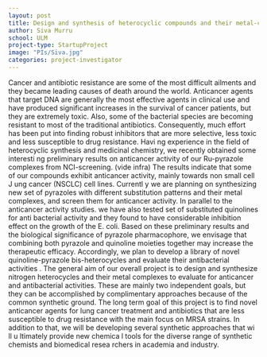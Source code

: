 ```yaml
---
layout: post
title: Design and synthesis of heterocyclic compounds and their metal-complexes for evaluation of anti-cancer and anti-microbial activity
author: Siva Murru
school: ULM
project-type: StartupProject
image: "PIs/Siva.jpg"
categories: project-investigator
---
```


<p>Cancer and antibiotic resistance are some of the most difficult ailments and they became leading causes of death around the world. Anticancer agents that target DNA are generally the most effective agents in clinical use and have produced significant increases in the survival of cancer patients, but they are extremely toxic. Also, some of the bacterial species are becoming resistant to most of the traditional antibiotics. Consequently, much effort has been put into finding robust inhibitors that are more selective, less toxic and less susceptible to drug resistance. Havi ng experience in the field of heterocyclic synthesis and medicinal chemistry, we recently obtained some interesti ng preliminary results on anticancer activity of our Ru-pyrazole complexes from NCI-screening. (vide infra) The results indicate that some of our compounds exhibit anticancer activity, mainly towards non small cell J ung cancer (NSCLC) cell lines. Currentl y we are planning on synthesizing new set of pyrazoles with different substitution patterns and their metal complexes, and screen them for anticancer activity. In parallel to the anticancer activity studies. we have also tested set of substituted quinolines for anti bacterial activity and they found to have considerable inhibition effect on the growth of the E. coli. Based on these preliminary results and the biological significance of pyrazole pharmacophore, we envisage that combining both pyrazole and quinoline moieties together may increase the therapeutic efficacy. Accordingly, we plan to develop a library of novel quinoline-pyrazole bis-heterocycles and evaluate their antibacterial activities . The general aim of our overall project is to design and synthesize nitrogen heterocycles and their metal complexes to evaluate for anticancer and antibacterial activities. These are mainly two independent goals, but they can be accomplished by complimentary approaches because of the common synthetic ground. The long term goal of this project is to find novel anticancer agents for lung cancer treatment and antibiotics that are less susceptible to drug resistance with the main focus on MRSA strains. In addition to that, we will be developing several synthetic approaches that wi ll u ltimately provide new chemica l tools for the diverse range of synthetic chemists and biomedical resea rchers in academia and industry.
  </p>
